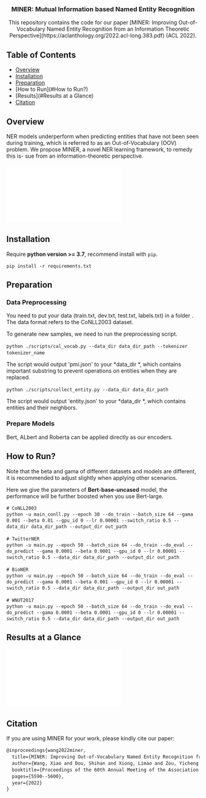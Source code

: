 

<h3 align="center">MINER: Mutual Information based Named Entity Recognition</h3>
<p align="center">
This repository contains the code for our paper [MINER: Improving Out-of-Vocabulary Named Entity Recognition from an Information Theoretic Perspective](https://aclanthology.org/2022.acl-long.383.pdf) (ACL 2022).



## Table of Contents

- [Overview](#Overview)
- [Installation](#Installation)
- [Preparation](#Preparation)
- [How to Run](#How to Run?)
- [Results](#Results at a Glance)
- [Citation](#Citation)

## Overview

NER models underperform when predicting entities that have not been seen during training, which is referred to as an Out-of-Vocabulary (OOV) problem. We propose MINER, a novel NER learning framework, to remedy this is- sue from an information-theoretic perspective.

![avatar](./pic/MINER_architecture.pdf)


## Installation

Require **python version >= 3.7**, recommend install with `pip`.

```shell
pip install -r requirements.txt
```



## Preparation

### Data Preprocessing

You need to put your data (train.txt, dev.txt, test.txt, labels.txt) in a folder . The data format refers to the CoNLL2003 dataset.

To generate new samples, we need to run the preprocessing script.

`python ./scripts/cal_vocab.py --data_dir data_dir_path --tokenizer tokenizer_name`

The script would output 'pmi.json' to your *data_dir *, which contains important substring to prevent operations on entities when they are replaced.

`python ./scripts/collect_entity.py --data_dir data_dir_path`

The script would output 'entity.json' to your *data_dir *, which contains entities and their neighbors.



### Prepare Models

Bert, ALbert and Roberta can be applied directly as our encoders.



## How to Run?

Note that the beta and gama of different datasets and models are different, it is recommended to adjust slightly when applying other scenarios. 

Here we give the parameters of **Bert-base-uncased** model, the performance will be further boosted when you use Bert-large.

```
# CoNLL2003
python -u main_conll.py --epoch 30 --do_train --batch_size 64 --gama 0.001 --beta 0.01 --gpu_id 0 --lr 0.00001 --switch_ratio 0.5 --data_dir data_dir_path --output_dir out_path 

# TwitterNER
python -u main.py --epoch 50 --batch_size 64 --do_train --do_eval --do_predict --gama 0.0001 --beta 0.0001 --gpu_id 0 --lr 0.00001 --switch_ratio 0.5 --data_dir data_dir_path --output_dir out_path 

# BioNER
python -u main.py --epoch 50 --batch_size 64 --do_train --do_eval --do_predict --gama 0.0001 --beta 0.001 --gpu_id 0 --lr 0.00001 --switch_ratio 0.5 --data_dir data_dir_path --output_dir out_path 

# WNUT2017
python -u main.py --epoch 50 --batch_size 64 --do_train --do_eval --do_predict --gama 0.0001 --beta 0.0001 --gpu_id 0 --lr 0.00001 --switch_ratio 0.5 --data_dir data_dir_path --output_dir out_path 
```

## Results at a Glance
![avatar](./pic/results.pdf)


## Citation

If you are using MINER for your work, please kindly cite our paper:

```latex
@inproceedings{wang2022miner,
  title={MINER: Improving Out-of-Vocabulary Named Entity Recognition from an Information Theoretic Perspective},
  author={Wang, Xiao and Dou, Shihan and Xiong, Limao and Zou, Yicheng and Zhang, Qi and others},
  booktitle={Proceedings of the 60th Annual Meeting of the Association for Computational Linguistics (Volume 1: Long Papers)},
  pages={5590--5600},
  year={2022}
}
```